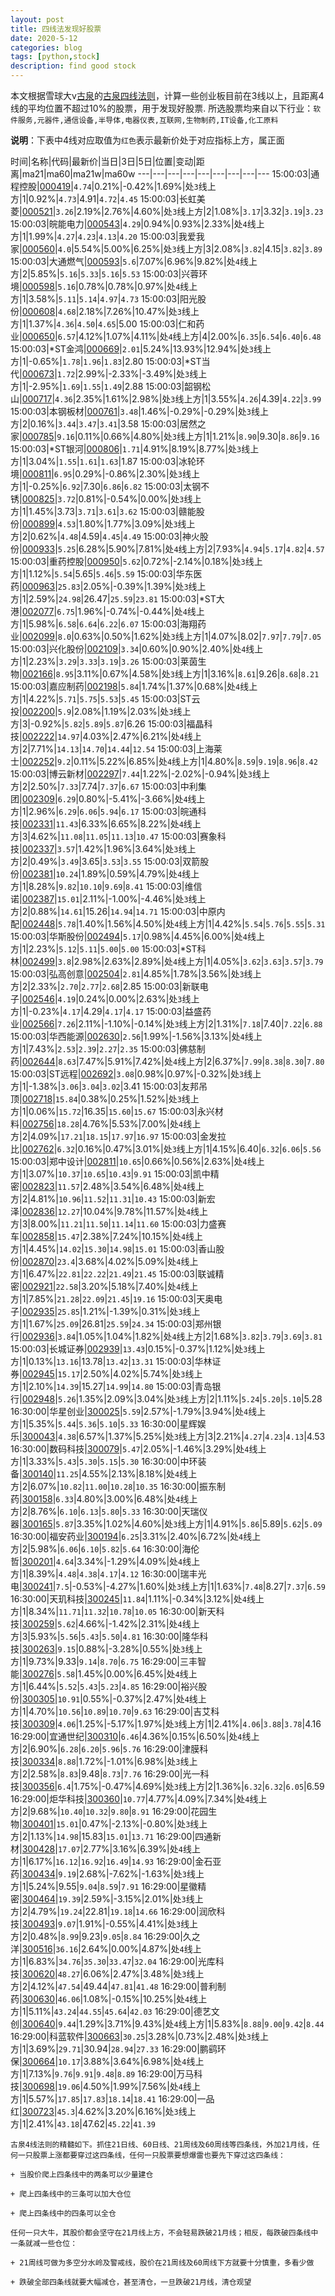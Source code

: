 ```yaml
---
layout: post
title: 四线法发现好股票
date: 2020-5-12
categories: blog
tags: [python,stock]
description: find good stock
---
```



本文根据雪球大v[古泉](https://xueqiu.com/u/7148646888)的[古泉四线法则](https://xueqiu.com/7148646888/130498192)，计算一些创业板目前在3线以上，且距离4线的平均位置不超过10%的股票，用于发现好股票.
所选股票均来自以下行业：`软件服务,元器件,通信设备,半导体,电器仪表,互联网,生物制药,IT设备,化工原料`

**说明**：下表中4线对应取值为`红色`表示最新价处于对应指标上方，属正面


时间|名称|代码|最新价|当日|3日|5日|位置|变动|距离|ma21|ma60|ma21w|ma60w
---|---|---|---|---|---|---|---|---
15:00:03|通程控股|[000419](https://xueqiu.com/S/SZ000419)|`4.74`|0.21%|-0.42%|1.69%|处`3`线上方|1|0.92%|`4.73`|4.91|`4.72`|`4.45`
15:00:03|长虹美菱|[000521](https://xueqiu.com/S/SZ000521)|`3.26`|2.19%|2.76%|4.60%|处`3`线上方|2|1.08%|`3.17`|3.32|`3.19`|`3.23`
15:00:03|皖能电力|[000543](https://xueqiu.com/S/SZ000543)|`4.29`|0.94%|0.93%|2.33%|处`4`线上方|1|1.99%|`4.27`|`4.23`|`4.13`|`4.20`
15:00:03|我爱我家|[000560](https://xueqiu.com/S/SZ000560)|`4.0`|5.54%|5.00%|6.25%|处`3`线上方|3|2.08%|`3.82`|4.15|`3.82`|`3.89`
15:00:03|大通燃气|[000593](https://xueqiu.com/S/SZ000593)|`5.6`|7.07%|6.96%|9.82%|处`4`线上方|2|5.85%|`5.16`|`5.33`|`5.16`|`5.53`
15:00:03|兴蓉环境|[000598](https://xueqiu.com/S/SZ000598)|`5.16`|0.78%|0.78%|0.97%|处`4`线上方|1|3.58%|`5.11`|`5.14`|`4.97`|`4.73`
15:00:03|阳光股份|[000608](https://xueqiu.com/S/SZ000608)|`4.68`|2.18%|7.26%|10.47%|处`3`线上方|1|1.37%|`4.36`|`4.50`|`4.65`|5.00
15:00:03|仁和药业|[000650](https://xueqiu.com/S/SZ000650)|`6.57`|4.12%|1.07%|4.11%|处`4`线上方|4|2.00%|`6.35`|`6.54`|`6.40`|`6.48`
15:00:03|*ST金鸿|[000669](https://xueqiu.com/S/SZ000669)|`2.01`|5.24%|13.93%|12.94%|处`3`线上方|1|-0.65%|`1.78`|`1.96`|`1.83`|2.80
15:00:03|*ST当代|[000673](https://xueqiu.com/S/SZ000673)|`1.72`|2.99%|-2.33%|-3.49%|处`3`线上方|1|-2.95%|`1.69`|`1.55`|`1.49`|2.88
15:00:03|韶钢松山|[000717](https://xueqiu.com/S/SZ000717)|`4.36`|2.35%|1.61%|2.98%|处`3`线上方|1|3.55%|`4.26`|4.39|`4.22`|`3.99`
15:00:03|本钢板材|[000761](https://xueqiu.com/S/SZ000761)|`3.48`|1.46%|-0.29%|-0.29%|处`3`线上方|2|0.16%|`3.44`|`3.47`|`3.41`|3.58
15:00:03|居然之家|[000785](https://xueqiu.com/S/SZ000785)|`9.16`|0.11%|0.66%|4.80%|处`3`线上方|1|1.21%|`8.90`|9.30|`8.86`|`9.16`
15:00:03|*ST银河|[000806](https://xueqiu.com/S/SZ000806)|`1.71`|4.91%|8.19%|8.77%|处`3`线上方|1|3.04%|`1.55`|`1.61`|`1.63`|1.87
15:00:03|冰轮环境|[000811](https://xueqiu.com/S/SZ000811)|`6.95`|0.29%|-0.86%|2.30%|处`3`线上方|1|-0.25%|`6.92`|7.30|`6.86`|`6.82`
15:00:03|太钢不锈|[000825](https://xueqiu.com/S/SZ000825)|`3.72`|0.81%|-0.54%|0.00%|处`3`线上方|1|1.45%|3.73|`3.71`|`3.61`|`3.62`
15:00:03|赣能股份|[000899](https://xueqiu.com/S/SZ000899)|`4.53`|1.80%|1.77%|3.09%|处`3`线上方|2|0.62%|`4.48`|4.59|`4.45`|`4.49`
15:00:03|神火股份|[000933](https://xueqiu.com/S/SZ000933)|`5.25`|6.28%|5.90%|7.81%|处`4`线上方|2|7.93%|`4.94`|`5.17`|`4.82`|`4.57`
15:00:03|重药控股|[000950](https://xueqiu.com/S/SZ000950)|`5.62`|0.72%|-2.14%|0.18%|处`3`线上方|1|1.12%|`5.54`|5.65|`5.46`|`5.59`
15:00:03|华东医药|[000963](https://xueqiu.com/S/SZ000963)|`25.83`|2.05%|-0.39%|1.39%|处`3`线上方|1|2.59%|`24.98`|26.47|`25.59`|`23.81`
15:00:03|*ST大港|[002077](https://xueqiu.com/S/SZ002077)|`6.75`|1.96%|-0.74%|-0.44%|处`4`线上方|1|5.98%|`6.58`|`6.64`|`6.22`|`6.07`
15:00:03|海翔药业|[002099](https://xueqiu.com/S/SZ002099)|`8.0`|0.63%|0.50%|1.62%|处`3`线上方|1|4.07%|8.02|`7.97`|`7.79`|`7.05`
15:00:03|兴化股份|[002109](https://xueqiu.com/S/SZ002109)|`3.34`|0.60%|0.90%|2.40%|处`4`线上方|1|2.23%|`3.29`|`3.33`|`3.19`|`3.26`
15:00:03|莱茵生物|[002166](https://xueqiu.com/S/SZ002166)|`8.95`|3.11%|0.67%|4.58%|处`3`线上方|1|3.16%|`8.61`|9.26|`8.68`|`8.21`
15:00:03|嘉应制药|[002198](https://xueqiu.com/S/SZ002198)|`5.84`|1.74%|1.37%|0.68%|处`4`线上方|1|4.22%|`5.71`|`5.75`|`5.53`|`5.45`
15:00:03|ST云投|[002200](https://xueqiu.com/S/SZ002200)|`5.9`|2.08%|1.19%|2.03%|处`3`线上方|3|-0.92%|`5.82`|`5.89`|`5.87`|6.26
15:00:03|福晶科技|[002222](https://xueqiu.com/S/SZ002222)|`14.97`|4.03%|2.47%|6.21%|处`4`线上方|2|7.71%|`14.13`|`14.70`|`14.44`|`12.54`
15:00:03|上海莱士|[002252](https://xueqiu.com/S/SZ002252)|`9.2`|0.11%|5.22%|6.85%|处`4`线上方|1|4.80%|`8.59`|`9.19`|`8.96`|`8.42`
15:00:03|博云新材|[002297](https://xueqiu.com/S/SZ002297)|`7.44`|1.22%|-2.02%|-0.94%|处`3`线上方|2|2.50%|`7.33`|7.74|`7.37`|`6.67`
15:00:03|中利集团|[002309](https://xueqiu.com/S/SZ002309)|`6.29`|0.80%|-5.41%|-3.66%|处`4`线上方|1|2.96%|`6.29`|`6.06`|`5.94`|`6.17`
15:00:03|皖通科技|[002331](https://xueqiu.com/S/SZ002331)|`11.43`|6.33%|6.65%|8.22%|处`4`线上方|3|4.62%|`11.08`|`11.05`|`11.13`|`10.47`
15:00:03|赛象科技|[002337](https://xueqiu.com/S/SZ002337)|`3.57`|1.42%|1.96%|3.64%|处`3`线上方|2|0.49%|`3.49`|3.65|`3.53`|`3.55`
15:00:03|双箭股份|[002381](https://xueqiu.com/S/SZ002381)|`10.24`|1.89%|0.59%|4.79%|处`4`线上方|1|8.28%|`9.82`|`10.10`|`9.69`|`8.41`
15:00:03|维信诺|[002387](https://xueqiu.com/S/SZ002387)|`15.01`|2.11%|-1.00%|-4.46%|处`3`线上方|2|0.88%|`14.61`|15.26|`14.94`|`14.71`
15:00:03|中原内配|[002448](https://xueqiu.com/S/SZ002448)|`5.78`|1.40%|1.56%|4.50%|处`4`线上方|1|4.42%|`5.54`|`5.76`|`5.55`|`5.31`
15:00:03|华斯股份|[002494](https://xueqiu.com/S/SZ002494)|`5.17`|0.98%|4.45%|6.00%|处`4`线上方|1|2.23%|`5.12`|`5.11`|`5.00`|`5.00`
15:00:03|*ST科林|[002499](https://xueqiu.com/S/SZ002499)|`3.8`|2.98%|2.63%|2.89%|处`4`线上方|1|4.05%|`3.62`|`3.63`|`3.57`|`3.79`
15:00:03|弘高创意|[002504](https://xueqiu.com/S/SZ002504)|`2.81`|4.85%|1.78%|3.56%|处`3`线上方|2|2.33%|`2.70`|`2.77`|`2.68`|2.85
15:00:03|新联电子|[002546](https://xueqiu.com/S/SZ002546)|`4.19`|0.24%|0.00%|2.63%|处`3`线上方|1|-0.23%|`4.17`|4.29|`4.17`|`4.17`
15:00:03|益盛药业|[002566](https://xueqiu.com/S/SZ002566)|`7.26`|2.11%|-1.10%|-0.14%|处`3`线上方|2|1.31%|`7.18`|7.40|`7.22`|`6.88`
15:00:03|华西能源|[002630](https://xueqiu.com/S/SZ002630)|`2.56`|1.99%|-1.56%|3.13%|处`4`线上方|1|7.43%|`2.53`|`2.39`|`2.27`|`2.35`
15:00:03|佛慈制药|[002644](https://xueqiu.com/S/SZ002644)|`8.63`|7.47%|5.91%|7.42%|处`4`线上方|2|6.37%|`7.99`|`8.38`|`8.30`|`7.80`
15:00:03|ST远程|[002692](https://xueqiu.com/S/SZ002692)|`3.08`|0.98%|0.97%|-0.32%|处`3`线上方|1|-1.38%|`3.06`|`3.04`|`3.02`|3.41
15:00:03|友邦吊顶|[002718](https://xueqiu.com/S/SZ002718)|`15.84`|0.38%|0.25%|1.52%|处`3`线上方|1|0.06%|`15.72`|16.35|`15.60`|`15.67`
15:00:03|永兴材料|[002756](https://xueqiu.com/S/SZ002756)|`18.28`|4.76%|5.53%|7.00%|处`4`线上方|2|4.09%|`17.21`|`18.15`|`17.97`|`16.97`
15:00:03|金发拉比|[002762](https://xueqiu.com/S/SZ002762)|`6.32`|0.16%|0.47%|3.01%|处`3`线上方|1|4.15%|6.40|`6.32`|`6.06`|`5.56`
15:00:03|郑中设计|[002811](https://xueqiu.com/S/SZ002811)|`10.65`|0.66%|0.56%|2.63%|处`4`线上方|1|3.07%|`10.37`|`10.65`|`10.43`|`9.91`
15:00:03|凯中精密|[002823](https://xueqiu.com/S/SZ002823)|`11.57`|2.48%|3.54%|6.48%|处`4`线上方|2|4.81%|`10.96`|`11.52`|`11.31`|`10.43`
15:00:03|新宏泽|[002836](https://xueqiu.com/S/SZ002836)|`12.27`|10.04%|9.78%|11.57%|处`4`线上方|3|8.00%|`11.21`|`11.50`|`11.14`|`11.60`
15:00:03|力盛赛车|[002858](https://xueqiu.com/S/SZ002858)|`15.47`|2.38%|7.24%|10.15%|处`4`线上方|1|4.45%|`14.02`|`15.30`|`14.98`|`15.01`
15:00:03|香山股份|[002870](https://xueqiu.com/S/SZ002870)|`23.4`|3.68%|4.02%|5.09%|处`4`线上方|1|6.47%|`22.81`|`22.22`|`21.49`|`21.45`
15:00:03|联诚精密|[002921](https://xueqiu.com/S/SZ002921)|`22.58`|3.20%|5.18%|7.40%|处`4`线上方|1|7.85%|`21.28`|`22.09`|`21.45`|`19.16`
15:00:03|天奥电子|[002935](https://xueqiu.com/S/SZ002935)|`25.85`|1.21%|-1.39%|0.31%|处`3`线上方|1|1.67%|`25.09`|26.81|`25.59`|`24.34`
15:00:03|郑州银行|[002936](https://xueqiu.com/S/SZ002936)|`3.84`|1.05%|1.04%|1.82%|处`4`线上方|2|1.68%|`3.82`|`3.79`|`3.69`|`3.81`
15:00:03|长城证券|[002939](https://xueqiu.com/S/SZ002939)|`13.43`|0.15%|-0.37%|1.12%|处`3`线上方|1|0.13%|`13.16`|13.78|`13.42`|`13.31`
15:00:03|华林证券|[002945](https://xueqiu.com/S/SZ002945)|`15.17`|2.50%|4.02%|5.74%|处`3`线上方|1|2.10%|`14.39`|15.27|`14.99`|`14.80`
15:00:03|青岛银行|[002948](https://xueqiu.com/S/SZ002948)|`5.26`|1.35%|2.09%|3.04%|处`3`线上方|2|1.11%|`5.24`|`5.20`|`5.10`|5.28
16:30:00|华星创业|[300025](https://xueqiu.com/S/SZ300025)|`5.59`|2.57%|-1.79%|3.94%|处`4`线上方|1|5.35%|`5.44`|`5.36`|`5.10`|`5.33`
16:30:00|星辉娱乐|[300043](https://xueqiu.com/S/SZ300043)|`4.38`|6.57%|1.37%|5.25%|处`3`线上方|3|2.21%|`4.27`|`4.23`|`4.13`|4.53
16:30:00|数码科技|[300079](https://xueqiu.com/S/SZ300079)|`5.47`|2.05%|-1.46%|3.29%|处`4`线上方|1|3.33%|`5.43`|`5.30`|`5.15`|`5.30`
16:30:00|中环装备|[300140](https://xueqiu.com/S/SZ300140)|`11.25`|4.55%|2.13%|8.18%|处`4`线上方|2|6.07%|`10.82`|`11.00`|`10.28`|`10.35`
16:30:00|振东制药|[300158](https://xueqiu.com/S/SZ300158)|`6.33`|4.80%|3.00%|6.48%|处`4`线上方|2|8.76%|`6.10`|`6.13`|`5.80`|`5.33`
16:30:00|天瑞仪器|[300165](https://xueqiu.com/S/SZ300165)|`5.87`|3.35%|1.02%|4.60%|处`3`线上方|1|4.91%|`5.86`|5.89|`5.62`|`5.09`
16:30:00|福安药业|[300194](https://xueqiu.com/S/SZ300194)|`6.25`|3.31%|2.40%|6.72%|处`4`线上方|2|5.98%|`6.06`|`6.10`|`5.82`|`5.64`
16:30:00|海伦哲|[300201](https://xueqiu.com/S/SZ300201)|`4.64`|3.34%|-1.29%|4.09%|处`4`线上方|1|8.39%|`4.48`|`4.38`|`4.17`|`4.12`
16:30:00|瑞丰光电|[300241](https://xueqiu.com/S/SZ300241)|`7.5`|-0.53%|-4.27%|1.60%|处`3`线上方|1|1.63%|`7.48`|8.27|`7.37`|`6.59`
16:30:00|天玑科技|[300245](https://xueqiu.com/S/SZ300245)|`11.84`|1.11%|-0.34%|3.12%|处`4`线上方|1|8.34%|`11.71`|`11.32`|`10.78`|`10.05`
16:30:00|新天科技|[300259](https://xueqiu.com/S/SZ300259)|`5.62`|4.66%|-1.42%|2.31%|处`4`线上方|3|5.93%|`5.56`|`5.43`|`5.50`|`4.81`
16:30:00|隆华科技|[300263](https://xueqiu.com/S/SZ300263)|`9.15`|0.88%|-3.28%|0.55%|处`3`线上方|1|9.73%|9.33|`9.14`|`8.70`|`6.75`
16:29:00|三丰智能|[300276](https://xueqiu.com/S/SZ300276)|`5.58`|1.45%|0.00%|6.45%|处`4`线上方|1|6.44%|`5.52`|`5.43`|`5.23`|`4.85`
16:29:00|裕兴股份|[300305](https://xueqiu.com/S/SZ300305)|`10.91`|0.55%|-0.37%|2.47%|处`4`线上方|1|4.70%|`10.56`|`10.89`|`10.70`|`9.63`
16:29:00|吉艾科技|[300309](https://xueqiu.com/S/SZ300309)|`4.06`|1.25%|-5.17%|1.97%|处`3`线上方|1|2.41%|`4.06`|`3.88`|`3.78`|4.16
16:29:00|宜通世纪|[300310](https://xueqiu.com/S/SZ300310)|`6.46`|4.36%|0.15%|6.50%|处`4`线上方|2|6.90%|`6.28`|`6.20`|`5.96`|`5.76`
16:29:00|津膜科技|[300334](https://xueqiu.com/S/SZ300334)|`8.88`|1.72%|-1.01%|6.98%|处`3`线上方|2|2.58%|`8.83`|9.48|`8.73`|`7.76`
16:29:00|光一科技|[300356](https://xueqiu.com/S/SZ300356)|`6.4`|1.75%|-0.47%|4.69%|处`3`线上方|2|1.36%|`6.32`|`6.32`|`6.05`|6.59
16:29:00|炬华科技|[300360](https://xueqiu.com/S/SZ300360)|`10.77`|4.77%|4.09%|7.34%|处`4`线上方|2|9.68%|`10.40`|`10.32`|`9.80`|`8.91`
16:29:00|花园生物|[300401](https://xueqiu.com/S/SZ300401)|`15.01`|0.47%|-2.13%|-0.80%|处`3`线上方|2|1.13%|`14.98`|15.83|`15.01`|`13.71`
16:29:00|四通新材|[300428](https://xueqiu.com/S/SZ300428)|`17.07`|2.77%|3.16%|6.39%|处`4`线上方|1|6.17%|`16.12`|`16.92`|`16.49`|`14.93`
16:29:00|金石亚药|[300434](https://xueqiu.com/S/SZ300434)|`9.19`|2.68%|-7.62%|-1.63%|处`3`线上方|1|5.24%|9.55|`9.04`|`8.59`|`7.91`
16:29:00|星徽精密|[300464](https://xueqiu.com/S/SZ300464)|`19.39`|2.59%|-3.15%|2.01%|处`3`线上方|2|4.79%|`19.24`|22.81|`19.18`|`14.66`
16:29:00|润欣科技|[300493](https://xueqiu.com/S/SZ300493)|`9.07`|1.91%|-0.55%|4.41%|处`3`线上方|2|0.48%|`8.99`|9.23|`9.05`|`8.84`
16:29:00|久之洋|[300516](https://xueqiu.com/S/SZ300516)|`36.16`|2.64%|0.00%|4.87%|处`4`线上方|1|6.83%|`34.76`|`35.30`|`33.47`|`32.04`
16:29:00|光库科技|[300620](https://xueqiu.com/S/SZ300620)|`48.27`|6.06%|2.47%|3.48%|处`3`线上方|2|4.12%|`47.54`|49.44|`47.81`|`41.48`
16:29:00|普利制药|[300630](https://xueqiu.com/S/SZ300630)|`46.06`|1.08%|-0.15%|10.25%|处`4`线上方|1|5.11%|`43.24`|`44.55`|`45.64`|`42.03`
16:29:00|德艺文创|[300640](https://xueqiu.com/S/SZ300640)|`9.44`|1.29%|3.71%|9.43%|处`4`线上方|1|5.83%|`8.88`|`9.00`|`9.42`|`8.44`
16:29:00|科蓝软件|[300663](https://xueqiu.com/S/SZ300663)|`30.25`|3.28%|0.73%|2.48%|处`3`线上方|1|3.69%|`29.71`|30.94|`28.94`|`27.33`
16:29:00|鹏鹞环保|[300664](https://xueqiu.com/S/SZ300664)|`10.17`|3.88%|3.64%|6.98%|处`4`线上方|1|7.13%|`9.76`|`9.91`|`9.48`|`8.89`
16:29:00|万马科技|[300698](https://xueqiu.com/S/SZ300698)|`19.06`|4.50%|1.99%|7.56%|处`4`线上方|1|5.57%|`17.85`|`17.83`|`18.14`|`18.41`
16:29:00|一品红|[300723](https://xueqiu.com/S/SZ300723)|`45.3`|4.62%|3.20%|6.16%|处`3`线上方|1|2.41%|`43.18`|47.62|`45.22`|`41.39`

```
古泉4线法则的精髓如下。抓住21日线、60日线、21周线及60周线等四条线，外加21月线，任何一只股票上涨都要穿过这四条线，任何一只股票要想爆雷也要先下穿过这四条线：

+ 当股价爬上四条线中的两条可以少量建仓

+ 爬上四条线中的三条可以加大仓位

+ 爬上四条线中的四条可以全仓

任何一只大牛，其股价都会坚守在21月线上方，不会轻易跌破21月线；相反，每跌破四条线中一条就减一些仓位：

+ 21周线可做为多空分水岭及警戒线，股价在21周线及60周线下方就要十分慎重，多看少做

+ 跌破全部四条线就要大幅减仓，甚至清仓，一旦跌破21月线，清仓观望
```